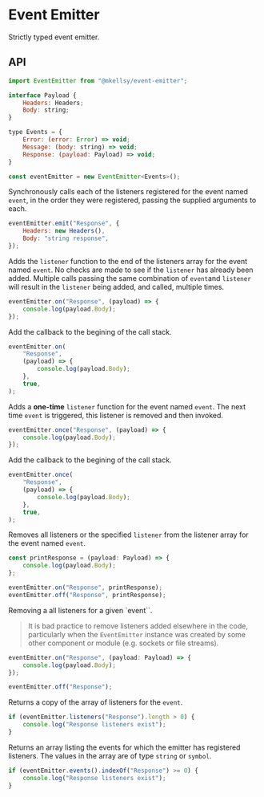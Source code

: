 # Event Emitter

Strictly typed event emitter.

## API

```js
import EventEmitter from "@mkellsy/event-emitter";

interface Payload {
    Headers: Headers;
    Body: string;
}

type Events = {
    Error: (error: Error) => void;
    Message: (body: string) => void;
    Response: (payload: Payload) => void;
}

const eventEmitter = new EventEmitter<Events>();
```

Synchronously calls each of the listeners registered for the event named `event`, in the order they were registered, passing the supplied arguments to each.

```js
eventEmitter.emit("Response", {
    Headers: new Headers(),
    Body: "string response",
});
```

Adds the `listener` function to the end of the listeners array for the event named `event`. No checks are made to see if the `listener` has already been added. Multiple calls passing the same combination of `event`and `listener` will result in the `listener` being added, and called, multiple times.

```js
eventEmitter.on("Response", (payload) => {
    console.log(payload.Body);
});
```

Add the callback to the begining of the call stack.

```js
eventEmitter.on(
    "Response",
    (payload) => {
        console.log(payload.Body);
    },
    true,
);
```

Adds a **one-time** `listener` function for the event named `event`. The next time `event` is triggered, this listener is removed and then invoked.

```js
eventEmitter.once("Response", (payload) => {
    console.log(payload.Body);
});
```

Add the callback to the begining of the call stack.

```js
eventEmitter.once(
    "Response",
    (payload) => {
        console.log(payload.Body);
    },
    true,
);
```

Removes all listeners or the specified `listener` from the listener array for the event named `event`.

```js
const printResponse = (payload: Payload) => {
    console.log(payload.Body);
};

eventEmitter.on("Response", printResponse);
eventEmitter.off("Response", printResponse);
```

Removing a all listeners for a given `event``.

> It is bad practice to remove listeners added elsewhere in the code, particularly when the `EventEmitter` instance was created by some other component or module (e.g. sockets or file streams).

```js
eventEmitter.on("Response", (payload: Payload) => {
    console.log(payload.Body);
});

eventEmitter.off("Response");
```

Returns a copy of the array of listeners for the `event`.

```js
if (eventEmitter.listeners("Response").length > 0) {
    console.log("Response listeners exist");
}
```

Returns an array listing the events for which the emitter has registered listeners. The values in the array are of type `string` or `symbol`.

```js
if (eventEmitter.events().indexOf("Response") >= 0) {
    console.log("Response listeners exist");
}
```
